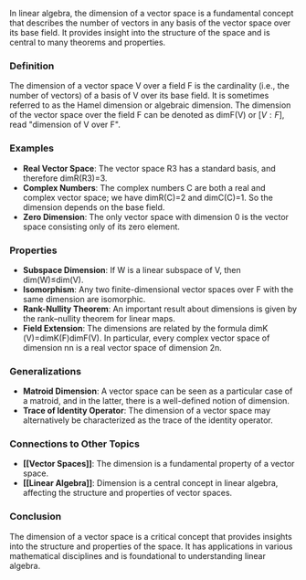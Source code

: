 In linear algebra, the dimension of a vector space is a fundamental concept that describes the number of vectors in any basis of the vector space over its base field. It provides insight into the structure of the space and is central to many theorems and properties.

### Definition

The dimension of a vector space V over a field F is the cardinality (i.e., the number of vectors) of a basis of V over its base field. It is sometimes referred to as the Hamel dimension or algebraic dimension. The dimension of the vector space over the field F can be denoted as dim⁡F(V) or $[V:F]$, read "dimension of V over F".

### Examples

- **Real Vector Space**: The vector space R3 has a standard basis, and therefore dimR​(R3)=3.
- **Complex Numbers**: The complex numbers C are both a real and complex vector space; we have dim⁡R(C)=2 and dim⁡C(C)=1. So the dimension depends on the base field.
- **Zero Dimension**: The only vector space with dimension 0 is the vector space consisting only of its zero element.

### Properties

- **Subspace Dimension**: If W is a linear subspace of V, then dim(W)≤dim(V).
- **Isomorphism**: Any two finite-dimensional vector spaces over F with the same dimension are isomorphic.
- **Rank-Nullity Theorem**: An important result about dimensions is given by the rank–nullity theorem for linear maps.
- **Field Extension**: The dimensions are related by the formula dimK​(V)=dimK​(F)dimF​(V). In particular, every complex vector space of dimension nn is a real vector space of dimension 2n.

### Generalizations

- **Matroid Dimension**: A vector space can be seen as a particular case of a matroid, and in the latter, there is a well-defined notion of dimension.
- **Trace of Identity Operator**: The dimension of a vector space may alternatively be characterized as the trace of the identity operator.

### Connections to Other Topics

- **[[Vector Spaces]]**: The dimension is a fundamental property of a vector space.
- **[[Linear Algebra]]**: Dimension is a central concept in linear algebra, affecting the structure and properties of vector spaces.

### Conclusion

The dimension of a vector space is a critical concept that provides insights into the structure and properties of the space. It has applications in various mathematical disciplines and is foundational to understanding linear algebra.